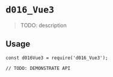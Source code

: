 # `d016_Vue3`

> TODO: description

## Usage

```
const d016Vue3 = require('d016_Vue3');

// TODO: DEMONSTRATE API
```
